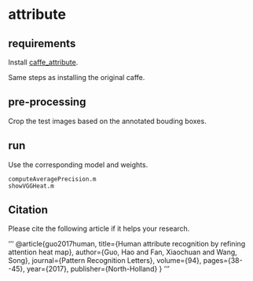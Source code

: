 # attribute

## requirements

Install [caffe\_attribute](https://github.com/hguosc/caffe_attribute).

Same steps as installing the original caffe.

## pre-processing

Crop the test images based on the annotated bouding boxes.

## run

Use the corresponding model and weights.

```
computeAveragePrecision.m
showVGGHeat.m
```

## Citation

Please cite the following article if it helps your research.

‘’‘
  @article{guo2017human,
    title={Human attribute recognition by refining attention heat map},
    author={Guo, Hao and Fan, Xiaochuan and Wang, Song},
    journal={Pattern Recognition Letters},
    volume={94},
    pages={38--45},
    year={2017},
    publisher={North-Holland}
  }
’‘’

